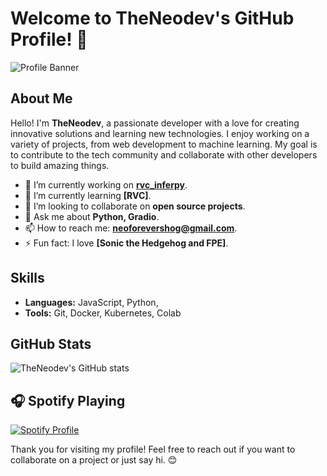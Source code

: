 
# Welcome to TheNeodev's GitHub Profile! 👋

![Profile Banner](https://github.com/TheNeodev/TheNeodev/blob/main/banner.png)


## About Me

Hello! I'm **TheNeodev**, a passionate developer with a love for creating innovative solutions and learning new technologies. I enjoy working on a variety of projects, from web development to machine learning. My goal is to contribute to the tech community and collaborate with other developers to build amazing things.

- 🔭 I’m currently working on **[rvc_inferpy](https://github.com/TheNeodev/rvc_inferpy.git)**.
- 🌱 I’m currently learning **[RVC]**.
- 👯 I’m looking to collaborate on **open source projects**.
- 💬 Ask me about **Python, Gradio**.
- 📫 How to reach me: **[neoforevershog@gmail.com](mailto:neoforevershog@gmail.com)**.
- ⚡ Fun fact: I love **[Sonic the Hedgehog and FPE]**.

## Skills

- **Languages:** JavaScript, Python, 
- **Tools:** Git, Docker, Kubernetes, Colab
## GitHub Stats

![TheNeodev's GitHub stats](https://github-readme-stats.vercel.app/api?username=TheNeodev&show_icons=true&theme=radical)




## 🎧 Spotify Playing

[![Spotify Profile](https://spotify-github-profile.kittinanx.com/api/view.svg?uid=YOUR_SPOTIFY_USER_ID&cover_image=true&theme=default&show_offline=false&background_color=121212&interchange=true&bar_color=53b14f&bar_color_cover=true)](https://spotify-github-profile.kittinanx.com)


Thank you for visiting my profile! Feel free to reach out if you want to collaborate on a project or just say hi. 😊
